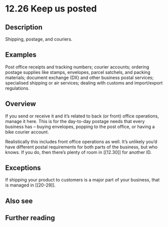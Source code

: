 # 12.26 Keep us posted

## Description

Shipping, postage, and couriers.

## Examples

Post office receipts and tracking numbers; courier accounts; ordering postage supplies like stamps, envelopes, parcel satchels, and packing materials; document exchange (DX) and other business postal services; specialised shipping or air services; dealing with customs and import/export regulations.

## Overview

If you send or receive it and it’s related to back (or front) office operations, manage it here. This is for the day-to-day postage needs that every business has – buying envelopes, popping to the post office, or having a bike courier account.

Realistically this includes front office operations as well. It’s unlikely you’d have different postal requirements for both parts of the business, but who knows. If you do, then there’s plenty of room in [[12.30]] for another ID.

## Exceptions

If shipping your product to customers is a major part of your business, that is managed in [[20-29]].

## Also see

## Further reading

